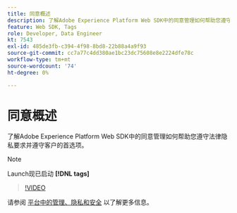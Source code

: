 ```yaml
---
title: 同意概述
description: 了解Adobe Experience Platform Web SDK中的同意管理如何帮助您遵守法律隐私要求并遵守客户的首选项。
feature: Web SDK, Tags
role: Developer, Data Engineer
kt: 7543
exl-id: 485de3fb-c394-4f98-8bd8-22b88a4a9f93
source-git-commit: cc7a77c4dd380ae1bc23dc75608e8e2224dfe78c
workflow-type: tm+mt
source-wordcount: '74'
ht-degree: 0%

---
```


# 同意概述

了解Adobe Experience Platform Web SDK中的同意管理如何帮助您遵守法律隐私要求并遵守客户的首选项。

>[!NOTE]
>
> Launch现已启动 **[!DNL tags]**

>[!VIDEO](https://video.tv.adobe.com/v/332693/?quality=12&learn=on)

请参阅 [平台中的管理、隐私和安全](https://experienceleague.adobe.com/docs/experience-platform/landing/governance-privacy-security/overview.html?lang=en#consent) 以了解更多信息。
